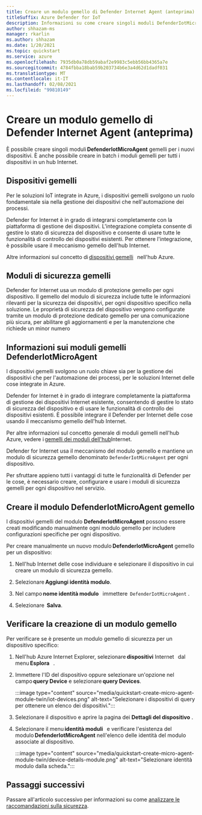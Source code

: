 ```yaml
---
title: Creare un modulo gemello di Defender Internet Agent (anteprima)
titleSuffix: Azure Defender for IoT
description: Informazioni su come creare singoli moduli DefenderIotMicroAgent gemelli per i nuovi dispositivi.
author: shhazam-ms
manager: rkarlin
ms.author: shhazam
ms.date: 1/20/2021
ms.topic: quickstart
ms.service: azure
ms.openlocfilehash: 7935db0a78db59abaf2e9983c5ebb56bb4365a7e
ms.sourcegitcommit: 4784fbba18bab59b203734b6e3a4d62d1dadf031
ms.translationtype: MT
ms.contentlocale: it-IT
ms.lasthandoff: 02/08/2021
ms.locfileid: "99810149"
---
```

# <a name="create-a-defender-iot-micro-agent-module-twin-preview"></a>Creare un modulo gemello di Defender Internet Agent (anteprima)

È possibile creare singoli moduli **DefenderIotMicroAgent** gemelli per i nuovi dispositivi. È anche possibile creare in batch i moduli gemelli per tutti i dispositivi in un hub Internet. 

## <a name="device-twins"></a>Dispositivi gemelli 

Per le soluzioni IoT integrate in Azure, i dispositivi gemelli svolgono un ruolo fondamentale sia nella gestione dei dispositivi che nell'automazione dei processi. 

Defender for Internet è in grado di integrarsi completamente con la piattaforma di gestione dei dispositivi. L'integrazione completa consente di gestire lo stato di sicurezza del dispositivo e consente di usare tutte le funzionalità di controllo dei dispositivi esistenti. Per ottenere l'integrazione, è possibile usare il meccanismo gemello dell'hub Internet. 

Altre informazioni sul concetto di [dispositivi gemelli](../iot-hub/iot-hub-devguide-device-twins.md)   nell'hub Azure. 

## <a name="security-module-twins"></a>Moduli di sicurezza gemelli 

Defender for Internet usa un modulo di protezione gemello per ogni dispositivo. Il gemello del modulo di sicurezza include tutte le informazioni rilevanti per la sicurezza dei dispositivi, per ogni dispositivo specifico nella soluzione. Le proprietà di sicurezza del dispositivo vengono configurate tramite un modulo di protezione dedicato gemello per una comunicazione più sicura, per abilitare gli aggiornamenti e per la manutenzione che richiede un minor numero 

## <a name="understanding-defenderiotmicroagent-module-twins"></a>Informazioni sui moduli gemelli DefenderIotMicroAgent 

I dispositivi gemelli svolgono un ruolo chiave sia per la gestione dei dispositivi che per l'automazione dei processi, per le soluzioni Internet delle cose integrate in Azure.

Defender for Internet è in grado di integrare completamente la piattaforma di gestione dei dispositivi Internet esistente, consentendo di gestire lo stato di sicurezza del dispositivo e di usare le funzionalità di controllo dei dispositivi esistenti. È possibile integrare il Defender per Internet delle cose usando il meccanismo gemello dell'hub Internet.  

Per altre informazioni sul concetto generale di moduli gemelli nell'hub Azure, vedere i [gemelli dei moduli dell'hub](../iot-hub/iot-hub-devguide-module-twins.md)Internet.

Defender for Internet usa il meccanismo del modulo gemello e mantiene un modulo di sicurezza gemello denominato `DefenderIotMicroAgent` per ogni dispositivo. 

Per sfruttare appieno tutti i vantaggi di tutte le funzionalità di Defender per le cose, è necessario creare, configurare e usare i moduli di sicurezza gemelli per ogni dispositivo nel servizio. 

## <a name="create-defenderiotmicroagent-module-twin"></a>Creare il modulo DefenderIotMicroAgent gemello 

I dispositivi gemelli del modulo **DefenderIotMicroAgent** possono essere creati modificando manualmente ogni modulo gemello per includere configurazioni specifiche per ogni dispositivo. 

Per creare manualmente un nuovo modulo **DefenderIotMicroAgent** gemello per un dispositivo: 

1. Nell'hub Internet delle cose individuare e selezionare il dispositivo in cui creare un modulo di sicurezza gemello. 

1. Selezionare **Aggiungi identità modulo**. 

1. Nel campo **nome identità modulo**   immettere  `DefenderIotMicroAgent` . 

1. Selezionare  **Salva**. 

## <a name="verify-the-creation-of-a-module-twin"></a>Verificare la creazione di un modulo gemello 

Per verificare se è presente un modulo gemello di sicurezza per un dispositivo specifico: 

1. Nell'hub Azure Internet Explorer, selezionare **dispositivi** Internet   dal menu **Esplora**   . 

1. Immettere l'ID del dispositivo oppure selezionare un'opzione nel campo **query Device** e selezionare **query Devices**.  

    :::image type="content" source="media/quickstart-create-micro-agent-module-twin/iot-devices.png" alt-text="Selezionare i dispositivi di query per ottenere un elenco dei dispositivi.":::

1. Selezionare il dispositivo e aprire la pagina dei **Dettagli del dispositivo** . 

1. Selezionare il menu **identità moduli**   e verificare l'esistenza del modulo **DefenderIotMicroAgent** nell'elenco delle identità del modulo associate al dispositivo.  

    :::image type="content" source="media/quickstart-create-micro-agent-module-twin/device-details-module.png" alt-text="Selezionare identità modulo dalla scheda.":::

## <a name="next-steps"></a>Passaggi successivi 

Passare all'articolo successivo per informazioni su come [analizzare le raccomandazioni sulla sicurezza](quickstart-investigate-security-recommendations.md).
